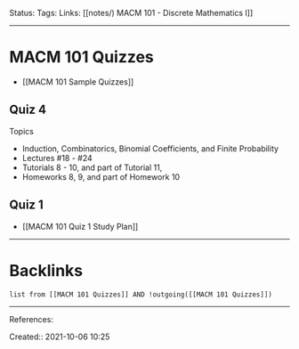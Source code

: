 Status: 
Tags: 
Links: [[notes/) MACM 101 - Discrete Mathematics I]]
___
# MACM 101 Quizzes
- [[MACM 101 Sample Quizzes]]
## Quiz 4
Topics
- Induction, Combinatorics, Binomial Coefficients, and Finite Probability
- Lectures #18 - #24 
- Tutorials 8 - 10, and part of Tutorial 11,
- Homeworks 8, 9, and part of Homework 10
## Quiz 1
- [[MACM 101 Quiz 1 Study Plan]]
___
# Backlinks
```dataview
list from [[MACM 101 Quizzes]] AND !outgoing([[MACM 101 Quizzes]])
```
___
References:

Created:: 2021-10-06 10:25